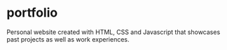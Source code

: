 # portfolio
Personal website created with HTML, CSS and Javascript that showcases past projects as well as work experiences.
